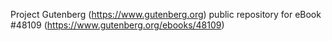 Project Gutenberg (https://www.gutenberg.org) public repository for eBook #48109 (https://www.gutenberg.org/ebooks/48109)

